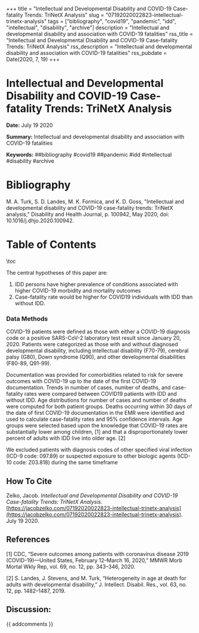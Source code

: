 +++
title = "Intellectual and Developmental Disability and COVID-19 Case-fatality Trends: TriNetX Analysis"
slug = "07192020022823-intellectual-trinetx-analysis"
tags = ["bibliography", "covid19", "pandemic", "idd", "intellectual", "disability", "archive"]
description = "Intellectual and developmental disability and association with COVID-19 fatalities"
rss_title = "Intellectual and Developmental Disability and COVID-19 Case-fatality Trends: TriNetX Analysis"
rss_description = "Intellectual and developmental disability and association with COVID-19 fatalities"
rss_pubdate = Date(2020, 7, 19)
+++



Intellectual and Developmental Disability and COVID-19 Case-fatality Trends: TriNetX Analysis
=========

**Date:** July 19 2020

**Summary:** Intellectual and developmental disability and association with COVID-19 fatalities

**Keywords:** ##bibliography #covid19 ##pandemic #idd #intellectual #disability #archive

Bibliography
==========

M. A. Turk, S. D. Landes, M. K. Formica, and K. D. Goss, "Intellectual and developmental disability and COVID-19 case-fatality trends: TriNetX analysis," Disability and Health Journal, p. 100942, May 2020, doi: 10.1016/j.dhjo.2020.100942.

Table of Contents
=========

\toc

The central hypotheses of this paper are:

1. IDD persons have higher prevalence of conditions associated with higher COVID-19 morbidity and mortality outcomes
2. Case-fatality rate would be higher for COVID19 individuals with IDD than without IDD.

### Data Methods

COVID-19 patients were defined as those with either a COVID-19 diagnosis code or a positive SARS-CoV-2 laboratory test result since January 20, 2020. Patients were categorized as those with and without diagnosed developmental disability, including intellectual disability (F70-79), cerebral palsy (G80), Down syndrome (Q90), and other developmental disabilities (F80-89, Q91-99).

Documentation was provided for comorbidities related to risk for severe outcomes with COVID-19 up to the date of the first COVID-19 documentation. Trends in number of cases, number of deaths, and case-fatality rates were compared between COVID19 patients with IDD and without IDD. Age distributions for number of cases and number of deaths were computed for both patient groups. Deaths occurring within 30 days of the date of first COVID-19 documentation in the EMR were identified and used to calculate case-fatality rates and 95% confidence intervals. Age groups were selected based upon the knowledge that COVID-19 rates are substantially lower among children, [1] and that a disproportionately lower percent of adults with IDD live into older age. [2]

We excluded patients with diagnosis codes of other specified viral infection (ICD-9 code: 097.89) or suspected exposure to other biologic agents (ICD-10 code: Z03.818) during the same timeframe
## How To Cite

 Zelko, Jacob. _Intellectual and Developmental Disability and COVID-19 Case-fatality Trends: TriNetX Analysis_. [https://jacobzelko.com/07192020022823-intellectual-trinetx-analysis](https://jacobzelko.com/07192020022823-intellectual-trinetx-analysis). July 19 2020.
## References

[1] CDC, “Severe outcomes among patients with coronavirus disease 2019 (COVID-19)—United States, February 12–March 16, 2020,” MMWR Morb Mortal Wkly Rep, vol. 69, no. 12, pp. 343–346, 2020.

[2] S. Landes, J. Stevens, and M. Turk, “Heterogeneity in age at death for adults with developmental disability,” J. Intellect. Disabil. Res., vol. 63, no. 12, pp. 1482–1487, 2019.
## Discussion: 

{{ addcomments }}
